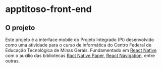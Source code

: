 # apptitoso-front-end

## O projeto
Este projeto é a interface mobile do Projeto Integrado (PI) desenvolvido como uma atividade para o curso de informática do Centro Federal de Educação Tecnológica de Minas Gerais. Fundamentado em [React Native](https://facebook.github.io/react-native/) com o auxílio das bibliotecas [Ract Native Paper](https://callstack.github.io/react-native-paper/), [React Navigation](https://reactnavigation.org/), entre outras.
